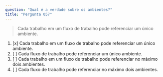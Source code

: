 ```yaml
---
question: "Qual é a verdade sobre os ambientes?"
title: "Pergunta 057"
---
```


> Cada trabalho em um fluxo de trabalho pode referenciar um único ambiente.
1. [x] Cada trabalho em um fluxo de trabalho pode referenciar um único ambiente.
1. [ ] Cada fluxo de trabalho pode referenciar um único ambiente.
1. [ ] Cada trabalho em um fluxo de trabalho pode referenciar no máximo dois ambientes.
1. [ ] Cada fluxo de trabalho pode referenciar no máximo dois ambientes.
